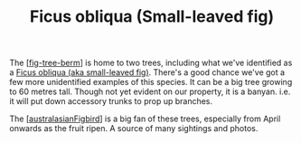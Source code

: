 ﻿---
backlinks:
- title: Wood duck meadows
  url: /memex/sense/landscape-garden/wood-duck-meadows.html
- title: Plants
  url: /memex/sense/landscape-garden/plants/plants.html
- title: Ficus obliqua (Small-leaved fig)
  url: /memex/sense/landscape-garden/individual-plants/ficus-obliqua-berm.html
tags:
- plant
- tree
- ficus
- fig
- wood-duck-meadows
title: Ficus obliqua (Small-leaved fig)
type: plant
---
The [[fig-tree-berm]] is home to two trees, including what we've identified as a [Ficus obliqua (aka small-leaved fig)](https://en.wikipedia.org/wiki/Ficus_obliqua). There's a good chance we've got a few more unidentified examples of this species. It can be a big tree growing to 60 metres tall. Though not yet evident on our property, it is a banyan. i.e. it will put down accessory trunks to prop up branches.

The [[australasianFigbird]] is a big fan of these trees, especially from April onwards as the fruit ripen. A source of many sightings and photos.




[//begin]: # "Autogenerated link references for markdown compatibility"
[fig-tree-berm]: ../fig-tree-berm "Fig tree berm"
[australasianFigbird]: ../../birdwatching/australasianFigbird "Australasian Figbird"
[//end]: # "Autogenerated link references"